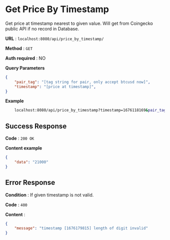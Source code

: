 # Get Price By Timestamp

Get price at timestamp nearest to given value. Will get from Coingecko public API if no record in Database.

**URL** : `localhost:8080/api/price_by_timestamp/`

**Method** : `GET`

**Auth required** : NO

**Query Parameters**

```json
{
    "pair_tag": "[tag string for pair, only accept btcusd now]",
    "timestamp": "[price at timestamp]",
}
```

**Example**

```bash
    localhost:8080/api/price_by_timestamp?timestamp=1676118169&pair_tag=btcusd
```

## Success Response

**Code** : `200 OK`

**Content example**

```json
{
    "data": "21000"
}
```

## Error Response

**Condition** : If given timestamp is not valid.

**Code** : `400`

**Content** :

```json
{
    "message": "timestamp [1676179815] length of digit invalid"
}
```